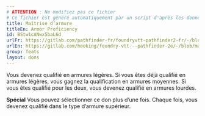 ```yaml
---
# ATTENTION : Ne modifiez pas ce fichier
# Ce fichier est généré automatiquement par un script d'après les données du module Foundry VTT officiel et de sa traduction
title: Maîtrise d’armure
titleEn: Armor Proficiency
id: BStw1cANwx5baL6d
urlFr: https://gitlab.com/pathfinder-fr/foundryvtt-pathfinder2-fr/-/blob/master/data/feats/BStw1cANwx5baL6d.htm
urlEn: https://gitlab.com/hooking/foundry-vtt---pathfinder-2e/-/blob/master/packs/data/feats.db/armor-proficiency.json
group: feats
layout: dons
---
```

Vous devenez qualifié en armures légères. Si vous êtes déjà qualifié en armures légères, vous gagnez la qualification en armures moyennes. Si vous êtes qualifié pour les deux, vous devenez qualifié en armures lourdes.

**Spécial** Vous pouvez sélectionner ce don plus d’une fois. Chaque fois, vous devenez qualifié dans le type d’armure supérieur.


